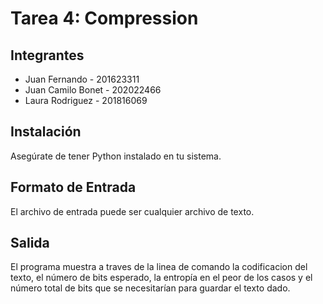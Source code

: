 # Tarea 4: Compression

## Integrantes
- Juan Fernando - 201623311
- Juan Camilo Bonet - 202022466
- Laura Rodriguez - 201816069

## Instalación

Asegúrate de tener Python instalado en tu sistema. 

## Formato de Entrada
El archivo de entrada puede ser cualquier archivo de texto.
## Salida
El programa muestra a traves de la linea de comando la codificacion del texto, el número de bits esperado, la entropía en el peor de los casos y el número total de bits que se necesitarían para guardar el texto dado.
